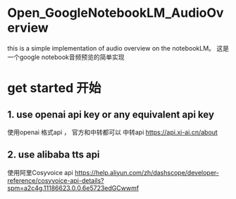 # Open_GoogleNotebookLM_AudioOverview
this is a simple implementation of audio overview on the notebookLM。
这是一个google notebook音频预览的简单实现

# get started 开始
## 1. use openai api key or any equivalent  api  key 
使用openai 格式api ， 官方和中转都可以 
中转api
https://api.xi-ai.cn/about

## 2. use alibaba tts api  
使用阿里Cosyvoice api
https://help.aliyun.com/zh/dashscope/developer-reference/cosyvoice-api-details?spm=a2c4g.11186623.0.0.6e5723edGCwwmf

 

